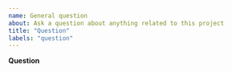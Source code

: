 ```yaml
---
name: General question
about: Ask a question about anything related to this project
title: "Question"
labels: "question"
---
```


**Question**

<!-- Please ask your question here. It can be about the usage of this project, the internals, the implementation or whatever interests you.
Please use the BUG template for bugs and the FEATURE REQUEST template for feature requests. -->
